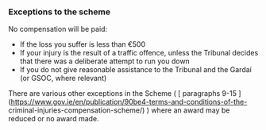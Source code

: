 ###  Exceptions to the scheme

No compensation will be paid:

  * If the loss you suffer is less than €500 
  * If your injury is the result of a traffic offence, unless the Tribunal decides that there was a deliberate attempt to run you down 
  * If you do not give reasonable assistance to the Tribunal and the Gardaí (or GSOC, where relevant) 

There are various other exceptions in the Scheme ( [ paragraphs 9-15
](https://www.gov.ie/en/publication/90be4-terms-and-conditions-of-the-
criminal-injuries-compensation-scheme/) ) where an award may be reduced or no
award made.
